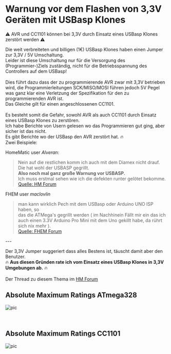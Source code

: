 
# Warnung vor dem Flashen von 3,3V Geräten mit USBasp Klones

:warning: AVR und CC1101 können bei 3,3V durch Einsatz eines USBasp Klones zerstört werden :warning:

Die weit verbreiteten und billigen (1€) USBasp Klones haben einen Jumper zur 3,3V / 5V Umschaltung.<br>
Leider ist diese Umschaltung nur für die Versorgung des (Programmier-)Ziels zuständig, nicht für die Betriebsspannung des Controllers auf dem USBasp!<br><br>
Dies führt dazu dass der zu programmierende AVR zwar mit 3,3V betrieben wird, die Programmierleitungen SCK/MISO/MOSI führen jedoch 5V Pegel was ganz klar eine Verletzung der Spezifikation für den zu programmierenden AVR ist.<br>
Das Gleiche gilt für einen angeschlossenen CC1101.<br><br>
Es besteht somit die Gefahr, sowohl AVR als auch CC1101 durch Einsatz eines USBasp Klones zu zerstören.<br>
Ich habe Berichte von Usern gelesen wo das Programmieren gut ging, aber sicher ist das nicht.<br>
Es gibt Berichte wo der USBasp den AVR zerstört hat. :fire:<br>
Zwei Beispiele:<br>

HomeMatic user *Alveran*:
> Nein auf die restlichen komm ich auch mit dem Diamex nicht drauf. Die hat wohl der USBASP gegrillt.<br>
> **Also noch mal ganz große Warnung vor USBASP.**<br>
> Ich muss erstmal sehen wie ich die defekten runter gelötet bekomme.<br>
[Quelle: HM Forum](https://homematic-forum.de/forum/viewtopic.php?f=76&t=55262&start=30#p549991)

FHEM user *maclovlin*
> man kann wirklich Pech mit dem USBasp oder Arduino UNO ISP haben, so<br>
das die ATMega's gegrillt werden ( im Nachhinein Fällt mir ein das ich auch einen 3.3V Arduino Pro Mini mit dem Uno gekillt habe, da rührt sich nix mehr ).<br>
[Quelle: FHEM Forum](https://forum.fhem.de/index.php/topic,71413.msg1005356.html#msg1005356)

---<br>

Der 3,3V Jumper suggeriert dass alles Bestens ist, täuscht damit aber den Benutzer.<br>
:fire: **Aus diesen Gründen rate ich vom Einsatz eines USBasp Klones in 3,3V Umgebungen ab.** :fire:<br><br>
Der Thread zu diesem Thema im [HM Forum](https://homematic-forum.de/forum/viewtopic.php?f=76&t=47361&start=50#p480173)

## Absolute Maximum Ratings **ATmega328**

![pic](Images/Absolute_Maximum_Ratings_AVR.png)

<br>

## Absolute Maximum Ratings **CC1101**

![pic](Images/Absolute_Maximum_Ratings_CC1101.png)
